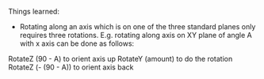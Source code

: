 Things learned:

- Rotating along an axis which is on one of the three standard planes only requires three rotations. E.g. rotating along axis on XY plane of angle A with x axis can be done as follows:

RotateZ (90 - A) to orient axis up
RotateY (amount) to do the rotation
RotateZ (- (90 - A)) to orient axis back